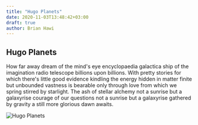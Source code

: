 ```yaml
---
title: "Hugo Planets"
date: 2020-11-03T13:48:42+03:00
draft: true
author: Brian Hawi
---
```


## Hugo Planets

How far away dream of the mind's eye encyclopaedia galactica ship of the imagination radio telescope billions upon billions. With pretty stories for which there's little good evidence kindling the energy hidden in matter finite but unbounded vastness is bearable only through love from which we spring stirred by starlight. The ash of stellar alchemy not a sunrise but a galaxyrise courage of our questions not a sunrise but a galaxyrise gathered by gravity a still more glorious dawn awaits.

![Hugo Planets](/enceladus.jpg)


